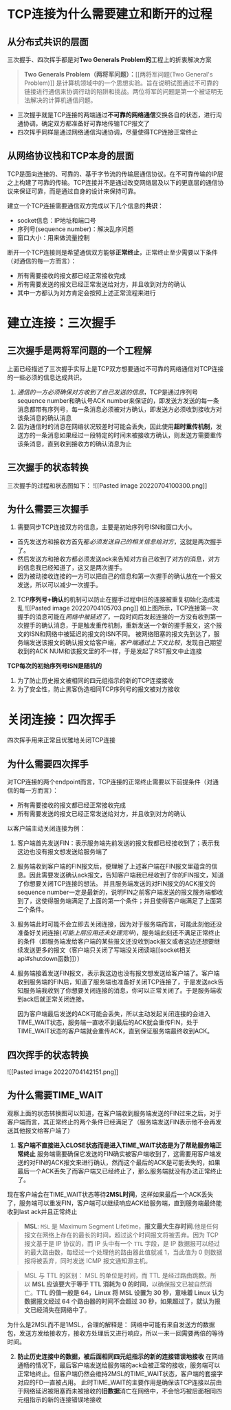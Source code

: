 # TCP连接为什么需要建立和断开的过程
## 从分布式共识的层面
三次握手、四次挥手都是对**Two Generals Problem的**工程上的折衷解决方案
>**Two Generals Problem（两将军问题）：**[[两将军问题(Two General's Problem)]]
>是计算机领域中的一个思想实验。旨在说明试图通过不可靠的链接进行通信来协调行动的陷阱和挑战。两位将军的问题是第一个被证明无法解决的计算机通信问题。

- 三次握手就是TCP连接的两端通过**不可靠的网络通信**交换各自的状态，进行沟通协调，确定双方都准备好可靠地传输TCP报文了
- 四次挥手同样是通过网络通信沟通协调，尽量使得TCP连接正常终止

## 从网络协议栈和TCP本身的层面
TCP是面向连接的、可靠的、基于字节流的传输层通信协议。在不可靠传输的IP层之上构建了可靠的传输。TCP连接并不是通过改变网络层及以下的更底层的通信协议来保证可靠，而是通过自身的设计来保持可靠。

建立一个TCP连接需要通信双方完成以下几个信息的**共识**：
- socket信息：IP地址和端口号
- 序列号(sequence number)：解决乱序问题
- 窗口大小：用来做流量控制

断开一个TCP连接则是希望通信双方能够**正常终止**，正常终止至少需要以下条件（对通信的每一方而言）：
- 所有需要接收的报文都已经正常接收完成
- 所有需要发送的报文已经正常发送给对方，并且收到对方的确认
- 其中一方都认为对方肯定会按照上述正常流程来进行

# 建立连接：三次握手
## 三次握手是两将军问题的一个工程解
上面已经描述了三次握手实际上是TCP双方想要通过不可靠的网络通信对TCP连接的一些必须的信息达成共识。
1. *通信的一方必须确保对方收到了自己发送的信息*，TCP是通过序列号sequence number和确认号ACK number来保证的，即发送方发送的每一条消息都带有序列号，每一条消息必须被对方确认，即发送方必须收到接收方对该条消息的确认消息
2. 因为通信时的消息在网络状况较差时可能会丢失，因此使用**超时重传机制**，发送方的一条消息如果经过一段特定的时间未被接收方确认，则发送方需要重传该条消息，直到收到接收方的确认消息为止

## 三次握手的状态转换
三次握手的过程和状态图如下：
![[Pasted image 20220704100300.png]]

## 为什么需要三次握手
1. 需要同步TCP连接双方的信息，主要是初始序列号ISN和窗口大小。
- 首先发送方和接收方首先都*必须发送自己的相关信息给对方*，这就是两次握手了。
- 然后发送方和接收方都必须发送ack来告知对方自己收到了对方的消息，对方的信息我已经知道了，这又是两次握手。
- 因为被动接收连接的一方可以把自己的信息和第一次握手的确认放在一个报文发送，所以可以减少一次握手。
	
2. TCP**序列号+确认**的机制可以防止在握手过程中旧的连接被重复初始化造成混乱
![[Pasted image 20220704105703.png]]
	如上图所示，TCP连接第一次握手的消息可能在*网络中被延迟了*，一段时间后发起连接的一方没有收到第一次握手的确认消息，于是触发重传机制，重新发送一个新的握手报文，这个报文的ISN和网络中被延迟的报文的ISN不同。
	被网络阻塞的报文先到达了，服务端发送该报文的确认报文给客户端，*客户端通过上下文比较*，发现自己期望收到的ACK NUM和该报文里的不一样，于是发起了RST报文中止连接
	
**TCP每次的初始序列号ISN是随机的**
1. 为了防止历史报文被相同的四元组指示的新的TCP连接接收
2. 为了安全性，防止黑客伪造相同TCP序列号的报文被对方接收

# 关闭连接：四次挥手
四次挥手用来正常且优雅地关闭TCP连接
## 为什么需要四次挥手
对TCP连接的两个endpoint而言，TCP连接的正常终止需要以下前提条件（对通信的每一方而言）：
- 所有需要接收的报文都已经正常接收完成
- 所有需要发送的报文已经正常发送给对方，并且收到对方的确认

以客户端主动关闭连接为例：
1. 客户端首先发送FIN：表示服务端先前发送的报文我都已经接收到了；表示我这边也没有报文想发送给服务端了
2. 服务端收到客户端的FIN报文后，便理解了上述客户端在FIN报文里蕴含的信息。因此需要发送确认ack报文，告知客户端我已经收到了你的FIN报文，知道了你想要关闭TCP连接的想法。
	并且服务端发送的对FIN报文的ACK报文的sequence number一定是最新的，说明FIN之前客户端发送的报文服务端都收到了，这使得服务端满足了上面的第一个条件；并且使得客户端满足了上面第二个条件。
3. 服务端此时可能不会立即去关闭连接，因为对于服务端而言，可能此刻他还没准备好关闭连接(*可能上层应用还未处理完毕*)，服务端此刻还不满足正常终止的条件（即服务端发给客户端的某些报文还没收到ack报文或者这边还想要继续发送更多的报文（客户端只关闭了写端没关闭读端[[socket相关api#shutdown函数]]））
4. 服务端接着发送FIN报文，表示我这边也没有报文想发送给客户端了。客户端收到服务端的FIN后，知道了服务端也准备好关闭TCP连接了，于是发送ack告知服务端我收到了你想要关闭连接的消息，你可以正常关闭了。于是服务端收到ack后就正常关闭连接。

	因为客户端最后发送的ACK可能会丢失，所以主动发起关闭连接的会进入TIME_WAIT状态，服务端一直收不到最后的ACK就会重传FIN，处于TIME_WAIT状态的客户端就会重传ACK，直到保证服务端最终收到ACK。
	
## 四次挥手的状态转换
![[Pasted image 20220704142151.png]]

## 为什么需要TIME_WAIT
观察上面的状态转换图可以知道，在客户端收到服务端发送的FIN过来之后，对于客户端而言，其正常终止的两个条件已经满足了（服务端发送FIN表示他不会再发送其他报文给客户端了）

1. **客户端不直接进入CLOSE状态而是进入TIME_WAIT状态是为了帮助服务端正常终止**
服务端需要确保它发送的FIN确实被客户端收到了，这需要用客户端发送的对FIN的ACK报文来进行确认，然而这个最后的ACK是可能丢失的，如果最后一个ACK丢失了而客户端又已经终止了，那么服务端就没有办法正常终止了。

现在客户端会在TIME_WAIT状态等待**2MSL时间**，这样如果最后一个ACK丢失了，服务端可以重发FIN，客户端可以继续响应ACK给服务端，直到服务端最终能收到last ack并且正常终止

>**MSL**:
> `MSL` 是 Maximum Segment Lifetime，**报文最大生存时间**.他是任何报文在网络上存在的最长的时间，超过这个时间报文将被丢弃。因为 TCP 报文基于是 IP 协议的，而 IP 头中有一个 `TTL` 字段，是 IP 数据报可以经过的最大路由数，每经过一个处理他的路由器此值就减 1，当此值为 0 则数据报将被丢弃，同时发送 ICMP 报文通知源主机。

>MSL 与 TTL 的区别：
> MSL 的单位是时间，而 TTL 是经过路由跳数。所以 **MSL 应该要大于等于 TTL 消耗为 0 的时间**，以确保报文已被自然消亡。**TTL 的值一般是 64，Linux 将 MSL 设置为 30 秒，意味着 Linux 认为数据报文经过 64 个路由器的时间不会超过 30 秒，如果超过了，就认为报文已经消失在网络中了**。

为什么是2MSL而不是1MSL，合理的解释是：
网络中可能有来自发送方的数据包，发送方发给接收方，接收方处理后又进行响应，所以一来一回需要两倍的等待时间。

2. **防止历史连接中的数据，被后面相同四元组指示的新的连接错误地接收**
在网络通畅的情况下，最后客户端发送给服务端的ack会被正常的接收，服务端可以正常地终止。但客户端仍然会维持2MSL的TIME_WAIT状态，客户端的套接字对应的FD一直被占用。
此时TIME_WAIT的主要作用是确保该TCP连接以前由于网络延迟被阻塞而未被接收的**旧数据**消亡在网络中，不会恰巧被后面相同四元组指示的新的连接错误地接收